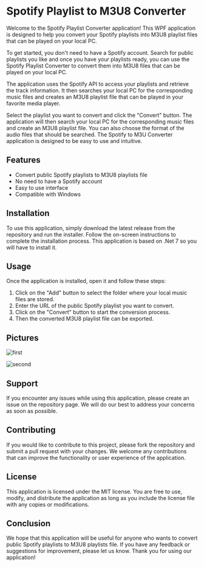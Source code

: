 ﻿# Spotify Playlist to M3U8 Converter

Welcome to the Spotify Playlist Converter application! This WPF application is designed to help you convert your Spotify playlists into M3U8 playlist files that can be played on your local PC.

To get started, you don't need to have a Spotify account. Search for public playlists you like and once you have your playlists ready, you can use the Spotify Playlist Converter to convert them into M3U8 files that can be played on your local PC.

The application uses the Spotify API to access your playlists and retrieve the track information. It then searches your local PC for the corresponding music files and creates an M3U8 playlist file that can be played in your favorite media player.

Select the playlist you want to convert and click the "Convert" button. The application will then search your local PC for the corresponding music files and create an M3U8 playlist file. You can also choose the format of the audio files that should be searched.
The Spotify to M3U Converter application is designed to be easy to use and intuitive.

## Features

- Convert public Spotify playlists to M3U8 playlists file
- No need to have a Spotify account
- Easy to use interface
- Compatible with Windows

## Installation

To use this application, simply download the latest release from the repository and run the installer. Follow the on-screen instructions to complete the installation process. This application is based on .Net 7 so you will have to install it.

## Usage

Once the application is installed, open it and follow these steps:

1. Click on the "Add" button to select the folder where your local music files are stored.
2. Enter the URL of the public Spotify playlist you want to convert.
3. Click on the "Convert" button to start the conversion process.
4. Then the converted M3U8 playlist file can be exported.

## Pictures

![first](https://github.com/TypNull/SpotifyToM3U/assets/136082098/3a30fcd0-f753-404e-af1b-4f7c22542257)

![second](https://github.com/TypNull/SpotifyToM3U/assets/136082098/7e874877-8d41-4264-9225-70ec8ed6f721)

## Support

If you encounter any issues while using this application, please create an issue on the repository page. We will do our best to address your concerns as soon as possible.

## Contributing

If you would like to contribute to this project, please fork the repository and submit a pull request with your changes. We welcome any contributions that can improve the functionality or user experience of the application.

## License

This application is licensed under the MIT license. You are free to use, modify, and distribute the application as long as you include the license file with any copies or modifications.

## Conclusion

We hope that this application will be useful for anyone who wants to convert public Spotify playlists to M3U8 playlists file. If you have any feedback or suggestions for improvement, please let us know. Thank you for using our application!